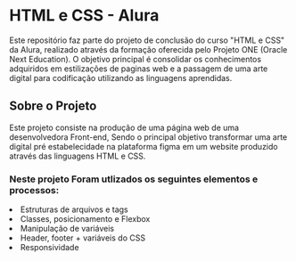 <h1>HTML e CSS - Alura</h1>

Este repositório faz parte do projeto de conclusão do curso "HTML e CSS" da Alura, realizado através da formação oferecida pelo Projeto ONE (Oracle Next Education). 
O objetivo principal é consolidar os conhecimentos adquiridos em estilizações de paginas web e a passagem de uma arte digital para codificação utilizando as linguagens aprendidas.

<h2>Sobre o Projeto</h2>

Este projeto consiste na produção de uma página web de uma desenvolvedora Front-end, Sendo o principal objetivo transformar 
uma arte digital pré estabelecidade na plataforma figma em um website produzido através das linguagens HTML e CSS.

<h3>Neste projeto Foram utlizados os seguintes elementos e processos: </h3>

<li>Estruturas de arquivos e tags

<li>Classes, posicionamento e Flexbox

<li>Manipulação de variáveis

<li>Header, footer + variáveis do CSS

<li>Responsividade

